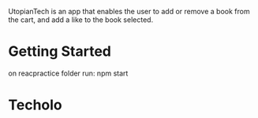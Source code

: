 UtopianTech is an app that enables the user to add or remove a book from the cart, and add a like to the book selected.

# Getting Started
on reacpractice folder run:
npm start

# Techolo